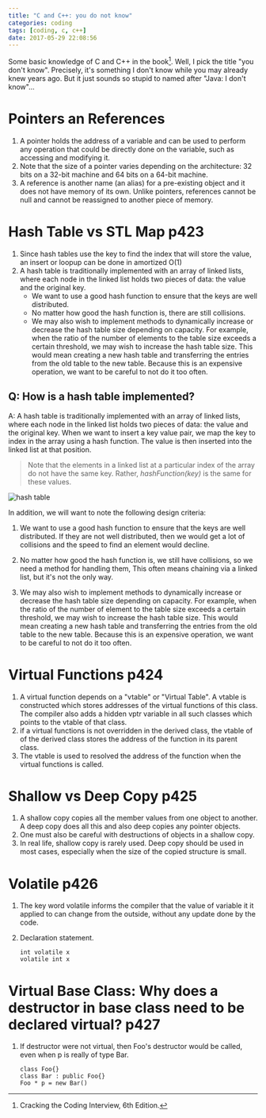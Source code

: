 ```yaml
---
title: "C and C++: you do not know"
categories: coding
tags: [coding, c, c++]
date: 2017-05-29 22:08:56
---
```


Some basic knowledge of C and C++ in the book[^1]. Well, I pick the title "you don't know". Precisely, it's something I don't know while you may already knew years ago. But it just sounds so stupid to named after "Java: I don't know"...

# Pointers an References

1.  A pointer holds the address of a variable and can be used to perform any operation that could be directly done on the variable, such as accessing and modifying it.
2.  Note that the size of a pointer varies depending on the architecture: 32 bits on a 32-bit machine and 64 bits on a 64-bit machine.
3.  A reference is another name (an alias) for a pre-existing object and it does not have memory of its own. Unlike pointers, references cannot be null and cannot be reassigned to another piece of memory.

<!--more-->

# Hash Table vs STL Map p423

1.  Since hash tables use the key to find the index that will store the value, an insert or loopup can be done in amortized O(1)
2.  A hash table is traditionally implemented with an array of linked lists, where each node in the linked list holds two pieces of data: the value and the original key.
    -   We want to use a good hash function to ensure that the keys are well distributed.
    -   No matter how good the hash function is, there are still collisions.
    -   We may also wish to implement methods to dynamically increase or decrease the hash table size depending on capacity. For example, when the ratio of the number of elements to the table size exceeds a certain threshold, we may wish to increase the hash table size. This would mean creating a new hash table and transferring the entries from the old table to the new table. Because this is an expensive operation, we want to be careful to not do it too often.
    
## Q: How is a hash table implemented?

A: A hash table is traditionally implemented with an array of linked lists, where each node in the linked list holds two pieces of data: the value and the original key. When we want to insert a key value pair, we map the key to index in the array using a hash function. The value is then inserted into the linked list at that position.

> Note that the elements in a linked list at a particular index of the array do not have the same key. Rather, *hashFunction(key)* is the same for these values.

![hash table](https://ws1.sinaimg.cn/large/006tKfTcgy1fixt173z44j30v60iojss.jpg)

In addition, we will want to note the following design criteria:

1. We want to use a good hash function to ensure that the keys are well distributed. If they are not well distributed, then we would get a lot of collisions and the speed to find an element would decline.

2. No matter how good the hash function is, we still have collisions, so we need a method for handling them, This often means chaining via a linked list, but it's not the only way.

3. We may also wish to implement methods to dynamically increase or decrease the hash table size depending on capacity. For example, when the ratio of the number of element to the table size exceeds a certain threshold, we may wish to increase the hash table size. This would mean creating a new hash table and transferring the entries from the old table to the new table. Because this is an expensive operation, we want to be careful to not do it too often.

# Virtual Functions p424

1.  A virtual function depends on a "vtable" or "Virtual Table". A vtable is constructed which stores addresses of the virtual functions of this class. The compiler also adds a hidden vptr variable in all such classes which points to the vtable of that class.
2.  if a virtual functions is not overridden in the derived class, the vtable of of the derived class stores the address of the function in its parent class.
3.  The vtable is used to resolved the address of the function when the virtual functions is called.

# Shallow vs Deep Copy p425

1.  A shallow copy copies all the member values from one object to another. A deep copy does all this and also deep copies any pointer objects.
2.  One must also be careful with destructions of objects in a shallow copy.
3.  In real life, shallow copy is rarely used. Deep copy should be used in most cases, especially when the size of the copied structure is small.

# Volatile p426

1.  The key word volatile informs the compiler that the value of variable it it applied to can change from the outside, without any update done by the code.
2.  Declaration statement.

        int volatile x
        volatile int x

# Virtual Base Class: Why does a destructor in base class need to be declared virtual? p427

1.  If destructor were not virtual, then Foo's destructor would be called, even when p is really of type Bar.

        class Foo{}
        class Bar : public Foo{}
        Foo * p = new Bar()

[^1]: Cracking the Coding Interview, 6th Edition.
